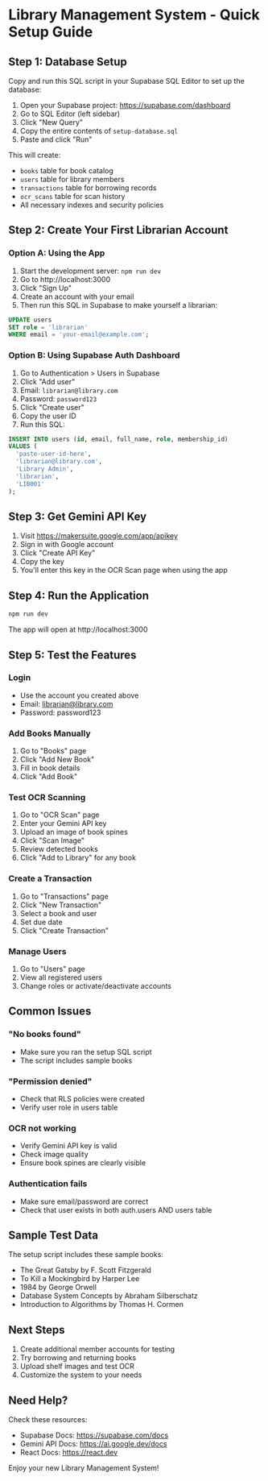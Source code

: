 # Library Management System - Quick Setup Guide

## Step 1: Database Setup

Copy and run this SQL script in your Supabase SQL Editor to set up the database:

1. Open your Supabase project: https://supabase.com/dashboard
2. Go to SQL Editor (left sidebar)
3. Click "New Query"
4. Copy the entire contents of `setup-database.sql`
5. Paste and click "Run"

This will create:
- `books` table for book catalog
- `users` table for library members
- `transactions` table for borrowing records
- `ocr_scans` table for scan history
- All necessary indexes and security policies

## Step 2: Create Your First Librarian Account

### Option A: Using the App
1. Start the development server: `npm run dev`
2. Go to http://localhost:3000
3. Click "Sign Up"
4. Create an account with your email
5. Then run this SQL in Supabase to make yourself a librarian:

```sql
UPDATE users
SET role = 'librarian'
WHERE email = 'your-email@example.com';
```

### Option B: Using Supabase Auth Dashboard
1. Go to Authentication > Users in Supabase
2. Click "Add user"
3. Email: `librarian@library.com`
4. Password: `password123`
5. Click "Create user"
6. Copy the user ID
7. Run this SQL:

```sql
INSERT INTO users (id, email, full_name, role, membership_id)
VALUES (
  'paste-user-id-here',
  'librarian@library.com',
  'Library Admin',
  'librarian',
  'LIB001'
);
```

## Step 3: Get Gemini API Key

1. Visit https://makersuite.google.com/app/apikey
2. Sign in with Google account
3. Click "Create API Key"
4. Copy the key
5. You'll enter this key in the OCR Scan page when using the app

## Step 4: Run the Application

```bash
npm run dev
```

The app will open at http://localhost:3000

## Step 5: Test the Features

### Login
- Use the account you created above
- Email: librarian@library.com
- Password: password123

### Add Books Manually
1. Go to "Books" page
2. Click "Add New Book"
3. Fill in book details
4. Click "Add Book"

### Test OCR Scanning
1. Go to "OCR Scan" page
2. Enter your Gemini API key
3. Upload an image of book spines
4. Click "Scan Image"
5. Review detected books
6. Click "Add to Library" for any book

### Create a Transaction
1. Go to "Transactions" page
2. Click "New Transaction"
3. Select a book and user
4. Set due date
5. Click "Create Transaction"

### Manage Users
1. Go to "Users" page
2. View all registered users
3. Change roles or activate/deactivate accounts

## Common Issues

### "No books found"
- Make sure you ran the setup SQL script
- The script includes sample books

### "Permission denied"
- Check that RLS policies were created
- Verify user role in users table

### OCR not working
- Verify Gemini API key is valid
- Check image quality
- Ensure book spines are clearly visible

### Authentication fails
- Make sure email/password are correct
- Check that user exists in both auth.users AND users table

## Sample Test Data

The setup script includes these sample books:
- The Great Gatsby by F. Scott Fitzgerald
- To Kill a Mockingbird by Harper Lee
- 1984 by George Orwell
- Database System Concepts by Abraham Silberschatz
- Introduction to Algorithms by Thomas H. Cormen

## Next Steps

1. Create additional member accounts for testing
2. Try borrowing and returning books
3. Upload shelf images and test OCR
4. Customize the system to your needs

## Need Help?

Check these resources:
- Supabase Docs: https://supabase.com/docs
- Gemini API Docs: https://ai.google.dev/docs
- React Docs: https://react.dev

Enjoy your new Library Management System!
